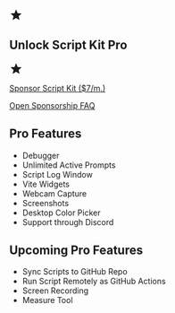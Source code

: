 <div class="flex flex-col items-center justify-start mt-0">
<div class="flex flex-row justify-around">
<span class="relative ml-0.5" style="">
<svg height="24" width="24" viewBox="0 0 24 24" xmlns="http://www.w3.org/2000/svg" class="left-0 top-0 text-primary"><g fill="currentColor"><path d="M12 17.27L18.18 21l-1.64-7.03L22 9.24l-7.19-.61L12 2 9.19 8.63 2 9.24l5.46 4.73L5.82 21 12 17.27z" fill="currentColor"/></g></svg>
</span>

<h2 class="pb-1 text-xl mt-0"> Unlock Script Kit Pro </h2>

<span class="relative ml-0.5" style="">
<svg height="24" width="24" viewBox="0 0 24 24" xmlns="http://www.w3.org/2000/svg" class="left-0 top-0 text-primary"><g fill="currentColor"><path d="M12 17.27L18.18 21l-1.64-7.03L22 9.24l-7.19-.61L12 2 9.19 8.63 2 9.24l5.46 4.73L5.82 21 12 17.27z" fill="currentColor"/></g></svg>
</span>
</div>


<a href="submit:kit-sponsor" class="sponsor-button" style="width: fit-content">Sponsor Script Kit ($7/m.)</a>

<p class="m-0">
    <a href="https://github.com/johnlindquist/kit/discussions/1415">Open Sponsorship FAQ</a>
</p>

<div class="py-1"></div>
<div class="flex justify-evenly">

<div class="list-inside">

<h2 class="text-base">Pro Features</h2>

<ul class="text-xs">
    <li>Debugger</li>
    <li>Unlimited Active Prompts</li>
    <li>Script Log Window</li>
    <li>Vite Widgets</li>
    <li>Webcam Capture</li>
    <li>Screenshots</li>
    <li>Desktop Color Picker</li>
    <li>Support through Discord</li>
<ul>
</div>

<div>


<h2 class="text-base">Upcoming Pro Features</h2>

<ul class="text-xs">
    <li>Sync Scripts to GitHub Repo</li>
    <li>Run Script Remotely as GitHub Actions</li>
    <li>Screen Recording</li>      
    <li>Measure Tool</li>
</ul>

</div>
</div>
</div>